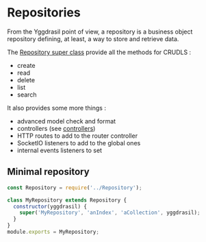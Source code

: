 # Repositories

From the Yggdrasil point of view, a repository is a business object repository defining, at least, a way to store and retrieve data.

The [Repository super class](./Repository.js) provide all the methods for CRUDLS :
- create
- read
- delete
- list
- search

It also provides some more things : 
- advanced model check and format
- controllers (see [controllers](../../controllers))
- HTTP routes to add to the router controller
- SocketIO listeners to add to the global ones
- internal events listeners to set

## Minimal repository
```javascript
const Repository = require('../Repository');

class MyRepository extends Repository {
  constructor(yggdrasil) {
    super('MyRepository', 'anIndex', 'aCollection', yggdrasil);
  }
}
module.exports = MyRepository;
```